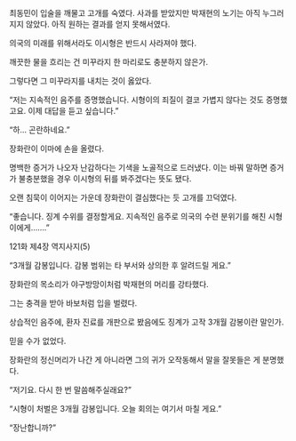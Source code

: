 최동민이 입술을 깨물고 고개를 숙였다. 사과를 받았지만 박재현의 노기는 아직 누그러지지 않았다. 아직 원하는 결과를 얻지 못해서였다.

의국의 미래를 위해서라도 이시형은 반드시 사라져야 했다.

깨끗한 물을 흐리는 건 미꾸라지 한 마리로도 충분하지 않은가.

그렇다면 그 미꾸라지를 내치는 것이 옳았다.

“저는 지속적인 음주를 증명했습니다. 시형이의 죄질이 결코 가볍지 않다는 것도 증명했고요. 이제 대답을 듣고 싶습니다.”

“하… 곤란하네요.”

장화란이 이마에 손을 올렸다.

명백한 증거가 나오자 난감하다는 기색을 노골적으로 드러냈다. 이는 바꿔 말하면 증거가 불충분했을 경우 이시형의 뒤를 봐주겠다는 뜻도 됐다.

오랜 침묵이 이어지는 가운데 장화란이 결심했다는 듯 고개를 끄덕였다.

“좋습니다. 징계 수위를 결정할게요. 지속적인 음주로 의국의 수련 분위기를 해친 시형이에게…….”

121화 제4장 역지사지(5)

“3개월 감봉입니다. 감봉 범위는 타 부서와 상의한 후 알려드릴 게요.”

장화란의 목소리가 야구방망이처럼 박재현의 머리를 강타했다.

그는 충격을 받아 바보처럼 입을 벌렸다.

상습적인 음주에, 환자 진료를 개판으로 봤음에도 징계가 고작 3개월 감봉이란 말인가.

믿을 수가 없었다.

장화란의 정신머리가 나간 게 아니라면 그의 귀가 오작동해서 말을 잘못들은 게 분명했다.

“저기요. 다시 한 번 말씀해주실래요?”

“시형이 처벌은 3개월 감봉입니다. 오늘 회의는 여기서 마칠 게요.”

“장난합니까?”